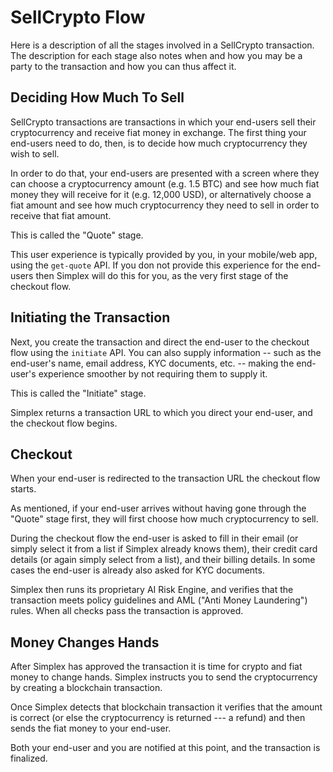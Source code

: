 # SellCrypto Flow #

Here is a description of all the stages involved in a SellCrypto transaction. The description for each stage also notes when and how you may be a party to the transaction and how you can thus affect it.

## Deciding How Much To Sell ##

SellCrypto transactions are transactions in which your end-users sell their cryptocurrency and receive fiat money in exchange. The first thing your end-users need to do, then, is to decide how much cryptocurrency they wish to sell.

In order to do that, your end-users are presented with a screen where they can choose a cryptocurrency amount (e.g. 1.5 BTC) and see how much fiat money they will receive for it (e.g. 12,000 USD), or alternatively choose a fiat amount and see how much cryptocurrency they need to sell in order to receive that fiat amount.

This is called the "Quote" stage.

This user experience is typically provided by you, in your mobile/web app, using the `get-quote` API. If you don not provide this experience for the end-users then Simplex will do this for you, as the very first stage of the checkout flow.

## Initiating the Transaction ##

Next, you create the transaction and direct the end-user to the checkout flow using the `initiate` API. You can also supply information -- such as the end-user's name, email address, KYC documents, etc. -- making the end-user's experience smoother by not requiring them to supply it.

This is called the "Initiate" stage.

Simplex returns a transaction URL to which you direct your end-user, and the checkout flow begins.

## Checkout ##

When your end-user is redirected to the transaction URL the checkout flow starts.

As mentioned, if your end-user arrives without having gone through the "Quote" stage first, they will first choose how much cryptocurrency to sell.

During the checkout flow the end-user is asked to fill in their email (or simply select it from a list if Simplex already knows them), their credit card details (or again simply select from a list), and their billing details. In some cases the end-user is already also asked for KYC documents.

Simplex then runs its proprietary AI Risk Engine, and verifies that the transaction meets policy guidelines and AML ("Anti Money Laundering") rules. When all checks pass the transaction is approved.

## Money Changes Hands ##

After Simplex has approved the transaction it is time for crypto and fiat money to change hands. Simplex instructs you to send the cryptocurrency by creating a blockchain transaction.

Once Simplex detects that blockchain transaction it verifies that the amount is correct (or else the cryptocurrency is returned --- a refund) and then sends the fiat money to your end-user.

Both your end-user and you are notified at this point, and the transaction is finalized.

[modeline]: # ( vim: set ts=2 sw=2 expandtab wrap linebreak: )
